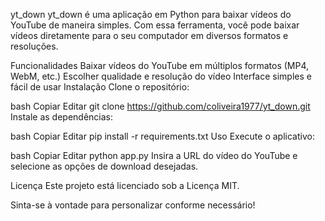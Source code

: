 yt_down
yt_down é uma aplicação em Python para baixar vídeos do YouTube de maneira simples. Com essa ferramenta, você pode baixar vídeos diretamente para o seu computador em diversos formatos e resoluções.

Funcionalidades
Baixar vídeos do YouTube em múltiplos formatos (MP4, WebM, etc.)
Escolher qualidade e resolução do vídeo
Interface simples e fácil de usar
Instalação
Clone o repositório:

bash
Copiar
Editar
git clone https://github.com/coliveira1977/yt_down.git
Instale as dependências:

bash
Copiar
Editar
pip install -r requirements.txt
Uso
Execute o aplicativo:

bash
Copiar
Editar
python app.py
Insira a URL do vídeo do YouTube e selecione as opções de download desejadas.

Licença
Este projeto está licenciado sob a Licença MIT.

Sinta-se à vontade para personalizar conforme necessário!
